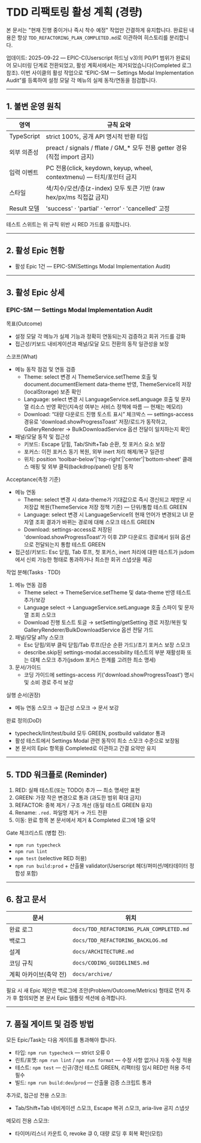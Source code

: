 # TDD 리팩토링 활성 계획 (경량)

본 문서는 "현재 진행 중이거나 즉시 착수 예정" 작업만 간결하게 유지합니다. 완료된
내용은 항상 `TDD_REFACTORING_PLAN_COMPLETED.md`로 이관하여 히스토리를
분리합니다.

업데이트: 2025-09-22 — EPIC-C(Userscript 하드닝 v3)의 P0/P1 범위가 완료되어
모니터링 단계로 전환되었고, 활성 계획서에서는 제거되었습니다(Completed 로그
참조). 이번 사이클의 활성 작업으로 “EPIC-SM — Settings Modal Implementation
Audit”를 등록하여 설정 모달 각 메뉴의 실제 동작/연동을 점검합니다.

---

## 1. 불변 운영 원칙

| 영역        | 규칙 요약                                                                   |
| ----------- | --------------------------------------------------------------------------- |
| TypeScript  | strict 100%, 공개 API 명시적 반환 타입                                      |
| 외부 의존성 | preact / signals / fflate / GM\_\* 모두 전용 getter 경유 (직접 import 금지) |
| 입력 이벤트 | PC 전용(click, keydown, keyup, wheel, contextmenu) — 터치/포인터 금지       |
| 스타일      | 색/치수/모션/층(z-index) 모두 토큰 기반 (raw hex/px/ms 직접값 금지)         |
| Result 모델 | 'success' · 'partial' · 'error' · 'cancelled' 고정                          |

테스트 스위트는 위 규칙 위반 시 RED 가드를 유지합니다.

---

## 2. 활성 Epic 현황

- 활성 Epic 1건 — EPIC-SM(Settings Modal Implementation Audit)

---

## 3. 활성 Epic 상세

### EPIC-SM — Settings Modal Implementation Audit

목표(Outcome)

- 설정 모달 각 메뉴가 실제 기능과 정확히 연동되는지 검증하고 회귀 가드를 강화
- 접근성/키보드 내비게이션과 패널/모달 모드 전환의 동작 일관성을 보장

스코프(What)

- 메뉴 동작 점검 및 연동 검증
  - Theme: select 변경 시 ThemeService.setTheme 호출 및 document.documentElement
    data-theme 반영, ThemeService의 저장(localStorage) 보존 확인
  - Language: select 변경 시 LanguageService.setLanguage 호출 및 문자열 리소스
    반영 확인(지속성 여부는 서비스 정책에 따름 — 현재는 메모리)
  - Download: “대량 다운로드 진행 토스트 표시” 체크박스 — settings-access 경유로
    'download.showProgressToast' 저장/로드가 동작하고, GalleryRenderer →
    BulkDownloadService 옵션 전달이 일치하는지 확인
- 패널/모달 동작 및 접근성
  - 키보드: Escape 닫힘, Tab/Shift+Tab 순환, 첫 포커스 요소 보장
  - 포커스: 이전 포커스 동기 복원, 외부 inert 처리 해제/복구 일관성
  - 위치: position 'toolbar-below'|'top-right'|'center'|'bottom-sheet' 클래스
    매핑 및 외부 클릭(backdrop/panel) 닫힘 동작

Acceptance(측정 기준)

- 메뉴 연동
  - Theme: select 변경 시 data-theme가 기대값으로 즉시 갱신되고 재방문 시 저장값
    복원(ThemeService 저장 정책 기준) — 단위/통합 테스트 GREEN
  - Language: select 변경 시 LanguageService의 현재 언어가 변경되고 UI 문자열
    조회 결과가 바뀌는 경로에 대해 스모크 테스트 GREEN
  - Download: settings-access로 저장된 'download.showProgressToast'가 이후 ZIP
    다운로드 경로에서 읽혀 옵션으로 전달되는지 통합 테스트 GREEN
- 접근성/키보드: Esc 닫힘, Tab 루프, 첫 포커스, inert 처리에 대한 테스트가
  jsdom에서 신뢰 가능한 형태로 통과하거나 최소한 회귀 스냅샷을 제공

작업 분해(Tasks · TDD)

1. 메뉴 연동 검증
   - Theme select → ThemeService.setTheme 및 data-theme 반영 테스트 추가/보강
   - Language select → LanguageService.setLanguage 호출 스파이 및 문자열 조회
     스모크
   - Download 진행 토스트 토글 → setSetting/getSetting 경로 저장/복원 및
     GalleryRenderer/BulkDownloadService 옵션 전달 가드
2. 패널/모달 a11y 스모크
   - Esc 닫힘/외부 클릭 닫힘/Tab 루프(단순 순환 가드)/초기 포커스 보장 스모크
   - describe.skip된 settings-modal.accessibility 테스트의 부분 재활성화 또는
     대체 스모크 추가(jsdom 포커스 한계를 고려한 최소 명세)
3. 문서/가이드
   - 코딩 가이드에 settings-access 키('download.showProgressToast') 명시 및 소비
     경로 주석 보강

실행 순서(권장)

- 메뉴 연동 스모크 → 접근성 스모크 → 문서 보강

완료 정의(DoD)

- typecheck/lint/test/build 모두 GREEN, postbuild validator 통과
- 활성 테스트에서 Settings Modal 관련 동작이 최소 스모크 수준으로 보장됨
- 본 문서의 Epic 항목을 Completed로 이관하고 간결 요약만 유지

---

## 5. TDD 워크플로 (Reminder)

1. RED: 실패 테스트(또는 TODO) 추가 — 최소 명세만 표현
2. GREEN: 가장 작은 변경으로 통과 (과도한 범위 확대 금지)
3. REFACTOR: 중복 제거 / 구조 개선 (동일 테스트 GREEN 유지)
4. Rename: `.red.` 파일명 제거 → 가드 전환
5. 이동: 완료 항목 본 문서에서 제거 & Completed 로그에 1줄 요약

Gate 체크리스트 (병합 전):

- `npm run typecheck`
- `npm run lint`
- `npm test` (selective RED 허용)
- `npm run build:prod` + 산출물 validator(Userscript 헤더/퍼미션/메타데이터
  정합성 포함)

---

## 6. 참고 문서

| 문서                   | 위치                                     |
| ---------------------- | ---------------------------------------- |
| 완료 로그              | `docs/TDD_REFACTORING_PLAN_COMPLETED.md` |
| 백로그                 | `docs/TDD_REFACTORING_BACKLOG.md`        |
| 설계                   | `docs/ARCHITECTURE.md`                   |
| 코딩 규칙              | `docs/CODING_GUIDELINES.md`              |
| 계획 아카이브(축약 전) | `docs/archive/`                          |

필요 시 새 Epic 제안은 백로그에 초안(Problem/Outcome/Metrics) 형태로 먼저 추가
후 합의되면 본 문서 Epic 템플릿 섹션에 승격합니다.

---

## 7. 품질 게이트 및 검증 방법

모든 Epic/Task는 다음 게이트를 통과해야 합니다.

- 타입: `npm run typecheck` — strict 오류 0
- 린트/포맷: `npm run lint` / `npm run format` — 수정 사항 없거나 자동 수정 적용
- 테스트: `npm test` — 신규/갱신 테스트 GREEN, 리팩터링 임시 RED만 허용 주석
  필수
- 빌드: `npm run build:dev`/`prod` — 산출물 검증 스크립트 통과

추가로, 접근성 전용 스모크:

- Tab/Shift+Tab 네비게이션 스모크, Escape 복귀 스모크, aria-live 공지 스냅샷

메모리 전용 스모크:

- 타이머/리스너 카운트 0, revoke 큐 0, 대량 로딩 후 회복 확인(모킹)
